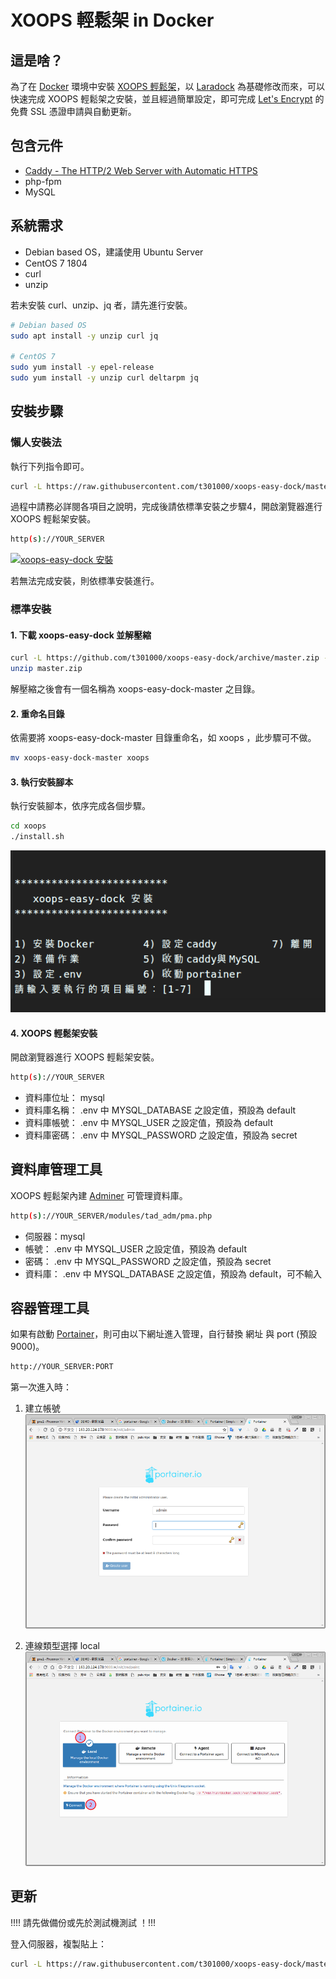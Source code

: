 # XOOPS 輕鬆架 in Docker

## 這是啥？

為了在 [Docker](https://www.docker.com/) 環境中安裝 [XOOPS 輕鬆架](https://campus-xoops.tn.edu.tw/)，以 [Laradock](http://laradock.io/) 為基礎修改而來，可以快速完成 XOOPS 輕鬆架之安裝，並且經過簡單設定，即可完成 [Let's Encrypt](https://letsencrypt.org/) 的免費 SSL 憑證申請與自動更新。

## 包含元件

- [Caddy \- The HTTP/2 Web Server with Automatic HTTPS](https://caddyserver.com/)
- php-fpm
- MySQL

## 系統需求

- Debian based OS，建議使用 Ubuntu Server
- CentOS 7 1804
- curl
- unzip

若未安裝 curl、unzip、jq 者，請先進行安裝。
```bash
# Debian based OS
sudo apt install -y unzip curl jq

# CentOS 7
sudo yum install -y epel-release
sudo yum install -y unzip curl deltarpm jq
```

## 安裝步驟

### 懶人安裝法

執行下列指令即可。
```bash
curl -L https://raw.githubusercontent.com/t301000/xoops-easy-dock/master/lazy.sh -o lazy.sh && chmod +x lazy.sh && ./lazy.sh
```
過程中請務必詳閱各項目之說明，完成後請依標準安裝之步驟4，開啟瀏覽器進行 XOOPS 輕鬆架安裝。

```bash
http(s)://YOUR_SERVER
```

[![xoops-easy-dock 安裝](http://img.youtube.com/vi/3VCOzrGoFBQ/0.jpg)](http://www.youtube.com/watch?v=3VCOzrGoFBQ "xoops-easy-dock 安裝")


若無法完成安裝，則依標準安裝進行。

### 標準安裝

#### 1. 下載 xoops-easy-dock 並解壓縮

```bash
curl -L https://github.com/t301000/xoops-easy-dock/archive/master.zip -o master.zip
unzip master.zip
```
解壓縮之後會有一個名稱為 xoops-easy-dock-master 之目錄。

#### 2. 重命名目錄

依需要將 xoops-easy-dock-master 目錄重命名，如 xoops ，此步驟可不做。
```bash
mv xoops-easy-dock-master xoops
```

#### 3. 執行安裝腳本

執行安裝腳本，依序完成各個步驟。
```bash
cd xoops
./install.sh
```

![安裝腳本選單](img/install_menu.png)

#### 4. XOOPS 輕鬆架安裝

開啟瀏覽器進行 XOOPS 輕鬆架安裝。

```bash
http(s)://YOUR_SERVER
```

- 資料庫位址： mysql
- 資料庫名稱： .env 中 MYSQL_DATABASE 之設定值，預設為 default
- 資料庫帳號： .env 中 MYSQL_USER 之設定值，預設為 default
- 資料庫密碼： .env 中 MYSQL_PASSWORD 之設定值，預設為 secret

## 資料庫管理工具

XOOPS 輕鬆架內建 [Adminer](https://www.adminer.org/) 可管理資料庫。

```bash
http(s)://YOUR_SERVER/modules/tad_adm/pma.php
```

- 伺服器：mysql
- 帳號： .env 中 MYSQL_USER 之設定值，預設為 default
- 密碼： .env 中 MYSQL_PASSWORD 之設定值，預設為 secret
- 資料庫： .env 中 MYSQL_DATABASE 之設定值，預設為 default，可不輸入

## 容器管理工具

如果有啟動 [Portainer](https://portainer.io/)，則可由以下網址進入管理，自行替換 網址 與 port (預設 9000)。

```bash
http://YOUR_SERVER:PORT
```

第一次進入時：
1. 建立帳號
![建立帳號](img/portainer_create_user.png)

1. 連線類型選擇 local
![連線類型選擇](img/portainer_connect_type.png)

## 更新

!!!! 請先做備份或先於測試機測試 ！!!!

登入伺服器，複製貼上：

```bash
curl -L https://raw.githubusercontent.com/t301000/xoops-easy-dock/master/upgrade.sh -o upgrade.sh && chmod +x upgrade.sh && ./upgrade.sh
```
